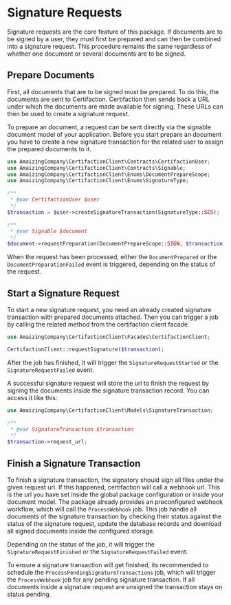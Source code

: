 # Signature Requests

Signature requests are the core feature of this package. If documents are to be signed by a user, they must first be 
prepared and can then be combined into a signature request. This procedure remains the same regardless of whether one 
document or several documents are to be signed.

## Prepare Documents

First, all documents that are to be signed must be prepared. To do this, the documents are sent to Certifaction. 
Certifaction then sends back a URL under which the documents are made available for signing. These URLs can then be 
used to create a signature request.

To prepare an document, a request can be sent directly via the signable document model of your application. Before you 
start prepare an document you have to create a new signature transaction for the related user to assign the prepared 
documents to it. 

```php
use AmaizingCompany\CertifactionClient\Contracts\CertifactionUser;
use AmaizingCompany\CertifactionClient\Contracts\Signable;
use AmaizingCompany\CertifactionClient\Enums\DocumentPrepareScope;
use AmaizingCompany\CertifactionClient\Enums\SignatureType;

/**
 * @var CertifactionUser $user 
 */
$transaction = $user->createSignatureTransaction(SignatureType::SES);

/**
 * @var Signable $document
 */
$document->requestPreparation(DocumentPrepareScope::SIGN, $transaction);
```
When the request has been processed, either the `DocumentPrepared` or the `DocumentPreparationFailed` event is 
triggered, depending on the status of the request.


## Start a Signature Request

To start a new signature request, you need an already created signature transaction with prepared documents attached. 
Then you can trigger a job by calling the related method from the certifaction client facade.

```php
use AmaizingCompany\CertifactionClient\Facades\CertifactionClient;

CertifactionClient::requestSignature($transaction);
```

After the job has finished, it will trigger the `SignatureRequestStarted` or the `SignatureRequestFailed` event. 

A successful signature request will store the url to finish the request by signing the documents inside the signature
transaction record. You can access it like this:

```php
use AmaizingCompany\CertifactionClient\Models\SignatureTransaction;

/**
 * @var SignatureTransaction $transaction
 */
$transaction->request_url;
```

## Finish a Signature Transaction

To finish a signature transaction, the signatory should sign all files under the given request url. If this happened, 
certifaction will call a webhook url. This is the url you have set inside the global package configuration or inside 
your document model. The package already provides an preconfigured webhook workflow, which will call the 
`ProcessWebhook` job. This job handle all documents of the signature transaction by checking their status against the 
status of the signature request, update the database records and download all signed documents inside the 
configured storage.

Depending on the status of the job, it will trigger the `SignatureRequestFinished` or the `SignatureRequestFailed` 
event. 

To ensure a signature transaction will get finished, its recommended to schedule the 
`ProcessPendingSignatureTransactions` job, which will trigger the `ProcessWebhook` job for any pending signature 
transaction. If all documents inside a signature request are unsigned the transaction stays on status pending.

